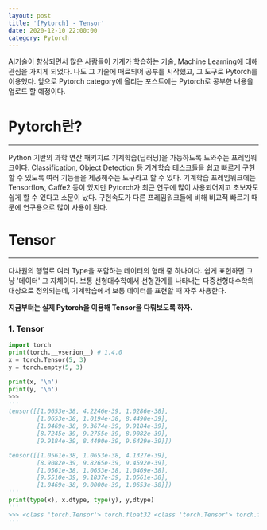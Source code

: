 ```yaml
---
layout: post
title: '[Pytorch] - Tensor'
date: 2020-12-10 22:00:00 
category: Pytorch
---
```

AI기술이 향상되면서 많은 사람들이 기계가 학습하는 기술, Machine Learning에 대해 관심을 가지게 되었다. 나도 그 기술에 매료되어 공부를 시작했고, 그 도구로 Pytorch를 이용했다. 앞으로 Pytorch category에 올리는 포스트에는 Pytorch로 공부한 내용을 업로드 할 예정이다.

# Pytorch란?
<hr>

Python 기반의 과학 연산 패키지로 기계학습(딥러닝)을 가능하도록 도와주는 프레임워크이다. Classification, Object Detection 등 기계학습 테스크들을 쉽고 빠르게 구현할 수 있도록 여러 기능들을 제공해주는 도구라고 할 수 있다. 기계학습 프레임워크에는 Tensorflow, Caffe2 등이 있지만 Pytorch가 최근 연구에 많이 사용되어지고 초보자도 쉽게 할 수 있다고 소문이 났다. 구현속도가 다른 프레임워크들에 비해 비교적 빠르기 때문에 연구용으로 많이 사용이 된다.

# Tensor
<hr>

다차원의 행열로 여러 Type을 포함하는 데이터의 형태 중 하나이다. 쉽게 표현하면 그냥 '데이터' 그 자체이다. 보통 선형대수학에서 선형관계를 나타내는 다중선형대수학의 대상으로 정의되는데, 기계학습에서 보통 데이터를 표현할 때 자주 사용한다.

**지금부터는 실제 Pytorch을 이용해 Tensor을 다뤄보도록 하자.**

### 1. Tensor
```python
import torch
print(torch.__vserion__) # 1.4.0
x = torch.Tensor(5, 3)
y = torch.empty(5, 3)

print(x, '\n')
print(y, '\n')
>>>
''' 
tensor([[1.0653e-38, 4.2246e-39, 1.0286e-38],
        [1.0653e-38, 1.0194e-38, 8.4490e-39],
        [1.0469e-38, 9.3674e-39, 9.9184e-39],
        [8.7245e-39, 9.2755e-39, 8.9082e-39],
        [9.9184e-39, 8.4490e-39, 9.6429e-39]]) 

tensor([[1.0561e-38, 1.0653e-38, 4.1327e-39],
        [8.9082e-39, 9.8265e-39, 9.4592e-39],
        [1.0561e-38, 1.0653e-38, 1.0469e-38],
        [9.5510e-39, 9.1837e-39, 1.0561e-38],
        [1.0469e-38, 9.0000e-39, 1.0653e-38]]) 
'''
print(type(x), x.dtype, type(y), y,dtype)
'''
>>> <class 'torch.Tensor'> torch.float32 <class 'torch.Tensor'> torch.float32
'''
```